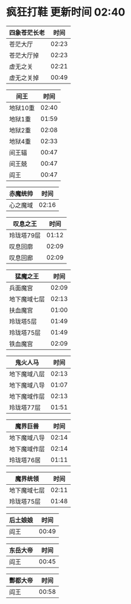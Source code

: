 # 疯狂打鞋 更新时间 02:40

| 四象苍茫长老   | 时间    |
|--------|-------|
| 苍茫大厅 | 02:23 |
| 苍茫大厅掉 | 02:23 |
| 虚无之关 | 02:21 |
| 虚无之关掉 | 00:49 |

| 间王   | 时间    |
|--------|-------|
| 地狱10重 | 02:40 |
| 地狱1重 | 01:59 |
| 地狱2重 | 02:08 |
| 地狱4重 | 02:33 |
| 间王辐 | 00:47 |
| 间王兢 | 00:47 |
| 阎王 | 00:47 |

| 赤魔统帅   | 时间    |
|--------|-------|
| 心之魔域 | 02:16 |

| 叹息之王   | 时间    |
|--------|-------|
| 玲珑塔79层 | 01:12 |
| 叹息回廓 | 02:09 |
| 叹息回廊 | 02:09 |

| 猛魔之王   | 时间    |
|--------|-------|
| 兵面魔宫 | 02:09 |
| 地下魔域七层 | 02:13 |
| 扶血魔宫 | 01:00 |
| 玲珑塔5层 | 01:49 |
| 玲珑塔75层 | 01:49 |
| 铁血魔宫 | 02:09 |

| 鬼火人马   | 时间    |
|--------|-------|
| 地下魔域八层 | 02:13 |
| 地下魔域八导 | 01:07 |
| 地下魔域作层 | 02:13 |
| 玲珑塔77层 | 01:51 |

| 魔界巨兽   | 时间    |
|--------|-------|
| 地下魔域八导 | 02:14 |
| 地下魔域作层 | 02:14 |
| 玲珑塔76居 | 01:11 |

| 魔界统领   | 时间    |
|--------|-------|
| 地下魔域七层 | 02:11 |
| 玲珑塔75层 | 01:48 |

| 后土娘娘   | 时间    |
|--------|-------|
| 阎王 | 00:49 |

| 东岳大帝   | 时间    |
|--------|-------|
| 阎王 | 00:45 |

| 酆都大帝   | 时间    |
|--------|-------|
| 阎王 | 00:58 |
